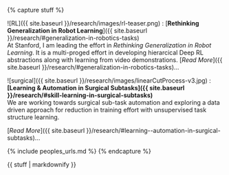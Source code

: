 {% capture stuff %}


![RL]({{ site.baseurl }}/research/images/rl-teaser.png)
: [**Rethinking Generalization in Robot Learning**]({{ site.baseurl }}/research/#generalization-in-robotics-tasks)  
  At Stanford, I am leading the effort in *Rethinking Generalization in Robot Learning*. It is a multi-proged effort in developing hierarcical Deep RL abstractions along with learning from video demonstrations. 
  [*Read More*]({{ site.baseurl }}/research/#generalization-in-robotics-tasks)... 

<!-- In my Ph.D., I have primarily worked on algorithmic solutions for challenges in: -->

![surgical]({{ site.baseurl }}/research/images/linearCutProcess-v3.jpg)
: **[Learning & Automation in Surgical Subtasks]({{ site.baseurl }}/research/#skill-learning-in-surgical-subtasks)**  
We are working towards surgical sub-task automation and exploring a data driven approach for reduction in training effort with unsupervised task structure learning. 
<!-- Our recent work includes a '[Learning by Observation]({{ site.baseurl }}/files/murali-LBO-2015.pdf)' approach for multilateral cutting, and a [disposable probe]({{ site.baseurl }}/research/#learning--automation-in-surgical-subtasks) for RMIS. -->
[*Read More*]({{ site.baseurl }}/research/#learning--automation-in-surgical-subtasks)...  

<!-- ![brachy]({{ site.baseurl }}/research/images/3dpBrachy.jpg)
: **[Brachytherapy for Cancer: Planning and Delivery]({{ site.baseurl }}/research/#radiation-therapy-for-cancer-planning-and-delivery)**  
Brachytherapy is an internal form of radiotherapy for cancer, involving radioactive source placement in proximity of the tumor. We have worked on novel patient specific delivery methods for interstitial (e.g. prostate) and intracavitary (e.g. oral/thoracic, GYN) tumors.
[*Read More*]({{ site.baseurl }}/research/#radiation-therapy-for-cancer-planning-and-delivery)...   -->

{% include peoples_urls.md %}
{% endcapture %}

<div class="projects">
{{ stuff | markdownify }}
</div>
